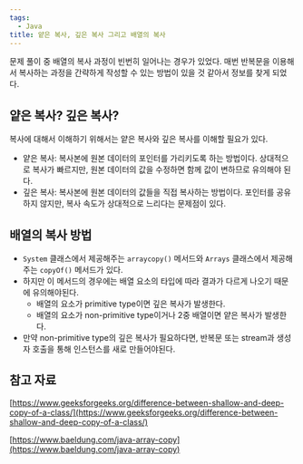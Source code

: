 ```yaml
---
tags:
  - Java
title: 얕은 복사, 깊은 복사 그리고 배열의 복사
---
```


문제 풀이 중 배열의 복사 과정이 빈번히 일어나는 경우가 있었다. 매번 반복문을 이용해서 복사하는 과정을 간략하게 작성할 수 있는 방법이 있을 것 같아서 정보를 찾게 되었다.

## 얕은 복사? 깊은 복사?

복사에 대해서 이해하기 위해서는 얕은 복사와 깊은 복사를 이해할 필요가 있다.

- 얕은 복사: 복사본에 원본 데이터의 포인터를 가리키도록 하는 방법이다. 상대적으로 복사가 빠르지만, 원본 데이터의 값을 수정하면 함께 값이 변하므로 유의해야 된다.
- 깊은 복사: 복사본에 원본 데이터의 값들을 직접 복사하는 방법이다. 포인터를 공유하지 않지만, 복사 속도가 상대적으로 느리다는 문제점이 있다.

## 배열의 복사 방법

- `System` 클래스에서 제공해주는 `arraycopy()` 메서드와 `Arrays` 클래스에서 제공해주는 `copyOf()` 메서드가 있다.
- 하지만 이 메서드의 경우에는 배열 요소의 타입에 따라 결과가 다르게 나오기 때문에 유의해야된다.
    - 배열의 요소가 primitive type이면 깊은 복사가 발생한다.
    - 배열의 요소가 non-primitive type이거나 2중 배열이면 얕은 복사가 발생한다.
- 만약 non-primitive type의 깊은 복사가 필요하다면, 반복문 또는 stream과 생성자 호출을 통해 인스턴스를 새로 만들어야된다.

## 참고 자료

[https://www.geeksforgeeks.org/difference-between-shallow-and-deep-copy-of-a-class/](https://www.geeksforgeeks.org/difference-between-shallow-and-deep-copy-of-a-class/)

[https://www.baeldung.com/java-array-copy](https://www.baeldung.com/java-array-copy)
